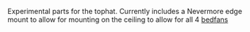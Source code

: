 Experimental parts for the tophat. Currently includes a Nevermore edge mount to allow for mounting on the ceiling to allow for all 4 [bedfans](https://github.com/VoronDesign/VoronUsers/tree/master/printer_mods/Ellis/Bed_Fans)

